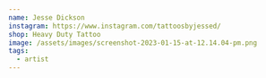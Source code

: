 ```yaml
---
name: Jesse Dickson
instagram: https://www.instagram.com/tattoosbyjessed/
shop: Heavy Duty Tattoo
image: /assets/images/screenshot-2023-01-15-at-12.14.04-pm.png
tags:
  - artist
---
```


